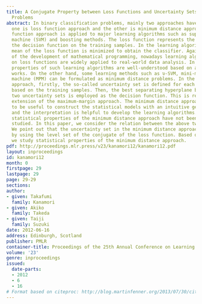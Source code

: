 ```yaml
---
title: A Conjugate Property between Loss Functions and Uncertainty Sets in Classification
  Problems
abstract: In binary classification problems, mainly two approaches have been proposed;
  one is loss function approach and the other is minimum distance approach. The loss
  function approach is applied to major learning algorithms such as support vector
  machine (SVM) and boosting methods. The loss function represents the penalty of
  the decision function on the training samples. In the learning algorithm, the empirical
  mean of the loss function is minimized to obtain the classifier. Against a backdrop
  of the development of mathematical programming, nowadays learning algorithms based
  on loss functions are widely applied to real-world data analysis. In addition, statistical
  properties of such learning algorithms are well-understood based on a lots of theoretical
  works. On the other hand, some learning methods such as υ-SVM, mini-max probability
  machine (MPM) can be formulated as minimum distance problems. In the minimum distance
  approach, firstly, the so-called uncertainty set is defined for each binary label
  based on the training samples. Then, the best separating hyperplane between the
  two uncertainty sets is employed as the decision function. This is regarded as an
  extension of the maximum-margin approach. The minimum distance approach is considered
  to be useful to construct the statistical models with an intuitive geometric interpretation,
  and the interpretation is helpful to develop the learning algorithms. However, the
  statistical properties of the minimum distance approach have not been intensively
  studied. In this paper, we consider the relation between the above two approaches.
  We point out that the uncertainty set in the minimum distance approach is described
  by using the level set of the conjugate of the loss function. Based on such relation,
  we study statistical properties of the minimum distance approach.
pdf: http://proceedings.mlr.press/v23/kanamori12/kanamori12.pdf
layout: inproceedings
id: kanamori12
month: 0
firstpage: 29
lastpage: 29
page: 29-29
sections: 
author:
- given: Takafumi
  family: Kanamori
- given: Akiko
  family: Takeda
- given: Taiji
  family: Suzuki
date: 2012-06-16
address: Edinburgh, Scotland
publisher: PMLR
container-title: Proceedings of the 25th Annual Conference on Learning Theory
volume: '23'
genre: inproceedings
issued:
  date-parts:
  - 2012
  - 6
  - 16
# Format based on citeproc: http://blog.martinfenner.org/2013/07/30/citeproc-yaml-for-bibliographies/
---
```

